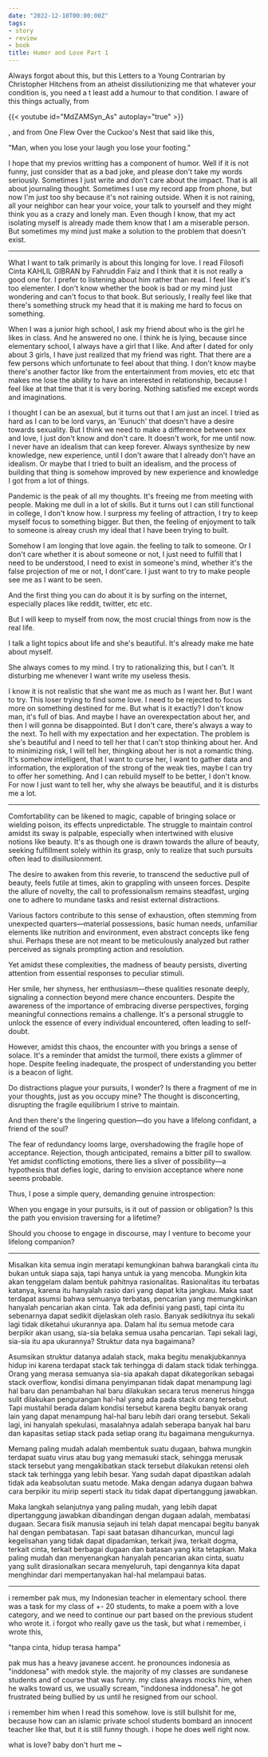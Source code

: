 ```yaml
---
date: "2022-12-10T00:00:00Z"
tags:
- story
- review
- book
title: Humor and Love Part 1
---
```


Always forgot about this, but this Letters to a Young Contrarian by Christopher Hitchens from an atheist dissilutionizing me that whatever your condition is, you need a t least add a humour to that condition. I aware of this things actually, from 

{{< youtube id="MdZAMSyn_As" autoplay="true" >}}

, and from One Flew Over the Cuckoo's Nest that said like this,

"Man, when you lose your laugh you lose your footing."

I hope that my previos writting has a component of humor. Well if it is not funny, just consider that as a bad joke, and please don't take my words seriously. Sometimes I just write and don't care about the impact. That is all about journaling thought. Sometimes I use my record app from phone, but now I'm just too shy because it's not raining outside. When it is not raining, all your neighbor can hear your voice, your talk to yourself and they might think you as a crazy and lonely man. Even though I know, that my act isolating myself is already made them know that I am a miserable person. But sometimes my mind just make a solution to the problem that doesn't exist.

---
What I want to talk primarily is about this longing for love. I read Filosofi Cinta KAHLIL GIBRAN by Fahruddin Faiz and I think that it is not really a good one for. I prefer to listening about him rather than read. I feel like it's too elementer. I don't know whether the book is bad or my mind just wondering and can't focus to that book. But seriously, I really feel like that there's something struck my head that it is making me hard to focus on something.

When I was a junior high school, I ask my friend about who is the girl he likes in class. And he answered no one. I think he is lying, because since elementary school, I always have a girl that I like. And after I dated for only about 3 girls, I have just realized that my friend was right. That there are a few persons which unfortunate to feel about that thing. I don't know maybe there's another factor like from the entertainment from movies, etc etc that makes me lose the ability to have an interested in relationship, because I feel like at that time that it is very boring. Nothing satisfied me except words and imaginations. 

I thought I can be an asexual, but it turns out that I am just an incel. I tried as hard as I can to be lord varys, an 'Eunuch' that doesn't have a desire towards sexuality. But I think we need to make a difference between sex and love, I just don't know and don't care. It doesn't work, for me until now. I never have an idealism that can keep forever. Always synthesize by new knowledge, new experience, until I don't aware that I already don't have an idealism. Or maybe that I tried to built an idealism, and the process of building that thing is somehow improved by new experience and knowledge I got from a lot of things. 

Pandemic is the peak of all my thoughts. It's freeing me from meeting with people. Making me dull in a lot of skills. But it turns out I can still functional in college, I don't know how. I surpress my feeling of attraction, I try to keep myself focus to something bigger. But then, the feeling of enjoyment to talk to someone is alreay crush my ideal that I have been trying to built.

Somehow I am longing that love again. the feeling to talk to someone. Or I don't care whether it is about someone or not, I just need to fulfill that I need to be understood, I need to exist in someone's mind, whether it's the false projection of me or not, I dont'care. I just want to try to make people see me as I want to be seen. 

And the first thing you can do about it is by surfing on the internet, especially places like reddit, twitter, etc etc.

But I will keep to myself from now, the most crucial things from now is the real life. 

I talk a light topics about life and she's beautiful. It's already make me hate about myself. 

She always comes to my mind. I try to rationalizing this, but I can't. It disturbing me whenever I want write my useless thesis. 

I know it is not realistic that she want me as much as I want her. But I want to try. This loser trying to find some love. I need to be rejected to focus more on something destined for me. But what is it exactly? I don't know man, it's full of bias. And maybe I have an overexpectation about her, and then I will gonna be disappointed. But I don't care, there's always a way to the next. To hell with my expectation and her expectation. The problem is she's beautiful and I need to tell her that I can't stop thinking about her. And to minimizing risk, I will tell her, thingking about her is not a romantic thing. It's somehow intelligent, that I want to curse her, I want to gather data and information, the exploration of the strong of the weak ties, maybe I can try to offer her something. And I can rebuild myself to be better, I don't know. For now I just want to tell her, why she always be beautiful, and it is disturbs me a lot. 

---

Comfortability can be likened to magic, capable of bringing solace or wielding poison, its effects unpredictable. The struggle to maintain control amidst its sway is palpable, especially when intertwined with elusive notions like beauty. It's as though one is drawn towards the allure of beauty, seeking fulfillment solely within its grasp, only to realize that such pursuits often lead to disillusionment.

The desire to awaken from this reverie, to transcend the seductive pull of beauty, feels futile at times, akin to grappling with unseen forces. Despite the allure of novelty, the call to professionalism remains steadfast, urging one to adhere to mundane tasks and resist external distractions.

Various factors contribute to this sense of exhaustion, often stemming from unexpected quarters—material possessions, basic human needs, unfamiliar elements like nutrition and environment, even abstract concepts like feng shui. Perhaps these are not meant to be meticulously analyzed but rather perceived as signals prompting action and resolution.

Yet amidst these complexities, the madness of beauty persists, diverting attention from essential responses to peculiar stimuli.

Her smile, her shyness, her enthusiasm—these qualities resonate deeply, signaling a connection beyond mere chance encounters. Despite the awareness of the importance of embracing diverse perspectives, forging meaningful connections remains a challenge. It's a personal struggle to unlock the essence of every individual encountered, often leading to self-doubt.

However, amidst this chaos, the encounter with you brings a sense of solace. It's a reminder that amidst the turmoil, there exists a glimmer of hope. Despite feeling inadequate, the prospect of understanding you better is a beacon of light.

Do distractions plague your pursuits, I wonder? Is there a fragment of me in your thoughts, just as you occupy mine? The thought is disconcerting, disrupting the fragile equilibrium I strive to maintain.

And then there's the lingering question—do you have a lifelong confidant, a friend of the soul?

The fear of redundancy looms large, overshadowing the fragile hope of acceptance. Rejection, though anticipated, remains a bitter pill to swallow. Yet amidst conflicting emotions, there lies a sliver of possibility—a hypothesis that defies logic, daring to envision acceptance where none seems probable.

Thus, I pose a simple query, demanding genuine introspection:

When you engage in your pursuits, is it out of passion or obligation? Is this the path you envision traversing for a lifetime?

Should you choose to engage in discourse, may I venture to become your lifelong companion?

---

Misalkan kita semua ingin meratapi kemungkinan bahwa barangkali cinta itu bukan untuk siapa saja, tapi hanya untuk ia yang mencoba. Mungkin kita akan tenggelam dalam bentuk pahitnya rasionalitas. Rasionalitas itu terbatas katanya, karena itu hanyalah rasio dari yang dapat kita jangkau. Maka saat terdapat asumsi bahwa semuanya terbatas, pencarian yang memungkinkan hanyalah pencarian akan cinta. Tak ada definisi yang pasti, tapi cinta itu sebenarnya dapat sedikit dijelaskan oleh rasio. Banyak sedikitnya itu sekali lagi tidak diketahui ukurannya apa. Dalam hal itu semua metode cara berpikir akan usang, sia-sia belaka semua usaha pencarian. Tapi sekali lagi, sia-sia itu apa ukurannya? Struktur data nya bagaimana? 

Asumsikan struktur datanya adalah stack, maka begitu menakjubkannya hidup ini karena terdapat stack tak terhingga di dalam stack tidak terhingga. Orang yang merasa semuanya sia-sia apakah dapat dikategorikan sebagai stack overflow, kondisi dimana penyimpanan tidak dapat menampung lagi hal baru dan penambahan hal baru dilakukan secara terus menerus hingga sulit dilakukan pengurangan hal-hal yang ada pada stack orang tersebut. Tapi mustahil berada dalam kondisi tersebut karena begitu banyak orang lain yang dapat menampung hal-hal baru lebih dari orang tersebut. Sekali lagi, ini hanyalah spekulasi, masalahnya adalah seberapa banyak hal baru dan kapasitas setiap stack pada setiap orang itu bagaimana mengukurnya. 

Memang paling mudah adalah membentuk suatu dugaan, bahwa mungkin terdapat suatu virus atau bug yang memasuki stack, sehingga merusak stack tersebut yang mengakibatkan stack tersebut dilakukan retensi oleh stack tak terhingga yang lebih besar. Yang sudah dapat dipastikan adalah tidak ada keabsolutan suatu metode. Maka dengan adanya dugaan bahwa cara berpikir itu mirip seperti stack itu tidak dapat dipertanggung jawabkan. 

Maka langkah selanjutnya yang paling mudah, yang lebih dapat dipertanggung jawabkan dibandingan dengan dugaan adalah, membatasi dugaan. Secara fisik manusia sejauh ini telah dapat mencapai begitu banyak hal dengan pembatasan. Tapi saat batasan dihancurkan, muncul lagi kegelisahan yang tidak dapat dipadamkan, terkait jiwa, terkait dogma, terkait cinta, terkait berbagai dugaan dan batasan yang kita tetapkan. Maka paling mudah dan menyenangkan hanyalah pencarian akan cinta, suatu yang sulit dirasionalkan secara menyeluruh, tapi dengannya kita dapat menghindar dari mempertanyakan hal-hal melampaui batas.

---

i remember pak mus, my Indonesian teacher in elementary school. there was a task for my class of +- 20 students, to make a poem with a love category, and we need to continue our part based on the previous student who wrote it. i forgot who really gave us the task, but what i remember, i wrote this,

"tanpa cinta, hidup terasa hampa"

pak mus has a heavy javanese accent. he pronounces indonesia as "inddonesa" with medok style. the majority of my classes are sundanese students and of course that was funny. my class always mocks him, when he walks toward us, we usually scream, "inddonesa inddonesa". he got frustrated being bullied by us until he resigned from our school. 

i remember him when I read this somehow. love is still bullshit for me, because how can an islamic private school students bombard an innocent teacher like that, but it is still funny though. i hope he does well right now. 

what is love? baby don't hurt me ~
